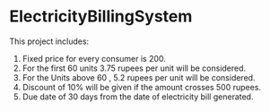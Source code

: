 # ElectricityBillingSystem
This project includes: 
1. Fixed price for every consumer is 200.
2. For the first 60 units 3.75 rupees per unit will be considered.
3. For the Units above 60 , 5.2 rupees per unit will be considered.
4. Discount of 10% will be given if the amount crosses 500 rupees.
5. Due date of 30 days from the date of electricity bill generated.
